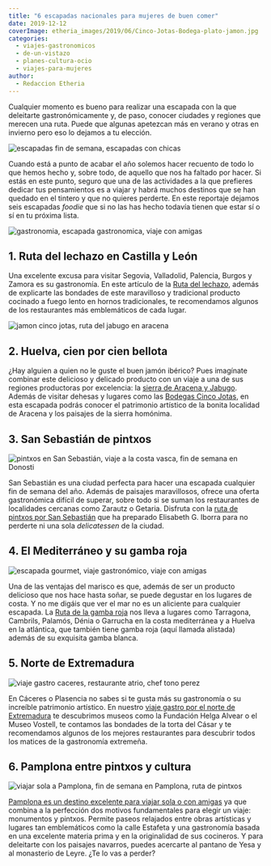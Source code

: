 ```yaml
---
title: "6 escapadas nacionales para mujeres de buen comer"
date: 2019-12-12
coverImage: etheria_images/2019/06/Cinco-Jotas-Bodega-plato-jamon.jpg
categories: 
  - viajes-gastronomicos
  - de-un-vistazo
  - planes-cultura-ocio
  - viajes-para-mujeres
author: 
  - Redaccion Etheria
---
```


Cualquier momento es bueno para realizar una escapada con la que deleitarte 
gastronómicamente y, de paso, conocer ciudades y regiones que merecen una ruta. Puede 
que algunas apetezcan más en verano y otras en invierno pero eso lo dejamos a tu 
elección. 

![escapadas fin de semana, escapadas con chicas](etheria_images/2019/02/Viajes-amigas-1024x814.jpg)

Cuando está a punto de acabar el año solemos hacer recuento de todo lo que hemos hecho 
y, sobre todo, de aquello que nos ha faltado por hacer. Si estás en este punto, seguro 
que una de las actividades a la que prefieres dedicar tus pensamientos es a viajar y 
habrá muchos destinos que se han quedado en el tintero y que no quieres perderte. En 
este reportaje dejamos seis escapadas _foodie_ que si no las has hecho todavía tienen 
que estar sí o sí en tu próxima lista. 

![gastronomia, escapada gastronomica, viaje con amigas](etheria_images/2019/04/Lechazo-Azofra.jpg "Lechazo asado de © Casa Azofra.")

## 1\. Ruta del lechazo en Castilla y León

Una excelente excusa para visitar Segovia, Valladolid, Palencia, Burgos y Zamora es su 
gastronomía. En este artículo de la [Ruta del 
lechazo](https://etheriamagazine.com/2019/04/25/viajar-con-amigas-ruta-del-lechazo-mejores-asadores-castilla-y-leon/), 
además de explicarte las bondades de este maravilloso y tradicional producto cocinado a 
fuego lento en hornos tradicionales, te recomendamos algunos de los restaurantes más 
emblemáticos de cada lugar. 

![jamon cinco jotas, ruta del jabugo en aracena](etheria_images/2019/06/viaje-huelva-aracena-Cinco-Jotas-Bodega.jpg "© Jamón Cinco Jotas.")

## 2\. Huelva, cien por cien bellota

¿Hay alguien a quien no le guste el buen jamón ibérico? Pues imagínate combinar este 
delicioso y delicado producto con un viaje a una de sus regiones productoras por 
excelencia: la [sierra de Aracena y 
Jabugo](https://etheriamagazine.com/2019/06/27/viaje-amigas-huelva-ruta-jamon-jabugo-aracena/). 
Además de visitar dehesas y lugares como las [Bodegas Cinco 
Jotas](https://www.cincojotas.es/visitas-bodega-cinco-jotas), en esta escapada podrás 
conocer el patrimonio artístico de la bonita localidad de Aracena y los paisajes de la 
sierra homónima. 

## 3\. San Sebastián de pintxos

![pintxos en San Sebastián, viaje a la costa vasca, fin de semana en Donosti](etheria_images/2019/10/San-Sebastian-ambiente-Gros-900x600.jpg "Ambiente en el barrio de Gros. © DSST")

San Sebastián es una ciudad perfecta para hacer una escapada cualquier fin de semana del 
año. Además de paisajes maravillosos, ofrece una oferta gastronómica difícil de superar, 
sobre todo si se suman los restaurantes de localidades cercanas como Zarautz o Getaria. 
Disfruta con la [ruta de pintxos por San 
Sebastián](https://etheriamagazine.com/2019/11/08/de-pintxos-por-san-sebastian-y-la-costa-de-guipuzcoa-escapada-con-amigas/) 
que ha preparado Elisabeth G. Iborra para no perderte ni una sola _delicatessen_ de la 
ciudad. 

## 4\. El Mediterráneo y su gamba roja

![escapada gourmet, viaje gastronómico, viaje con amigas](etheria_images/2019/06/Gamba-roja-Palamos.jpg "Gamba roja de Palamós. ©Foto Óscar Oliu. Museu de la Pesca")

Una de las ventajas del marisco es que, además de ser un producto delicioso que nos hace 
hasta soñar, se puede degustar en los lugares de costa. Y no me digáis que ver el mar no 
es un aliciente para cualquier escapada. La [Ruta de la gamba 
roja](https://etheriamagazine.com/2019/07/02/mejores-restaurantes-gamba-roja-blanca-palamos-cambrils-valencia-almeria-huelva/) 
nos lleva a lugares como Tarragona, Cambrils, Palamós, Dénia o Garrucha en la costa 
mediterránea y a Huelva en la atlántica, que también tiene gamba roja (aquí llamada 
alistada) además de su exquisita gamba blanca. 

## 5\. Norte de Extremadura

![viaje gastro caceres, restaurante atrio, chef tono perez](etheria_images/2019/09/viaje-caceres-restaurante-atrio-900x563.jpg "Restaurante Atrio (Cáceres) y su chef, Toño Pérez, con el plato Binomio del Casar. © P.Grifol")

En Cáceres o Plasencia no sabes si te gusta más su gastronomía o su increíble patrimonio 
artístico. En nuestro [viaje gastro por el norte de 
Extremadura](https://etheriamagazine.com/2019/10/02/donde-comer-que-ver-hacer-viaje-norte-de-extremadura/) 
te descubrimos museos como la Fundación Helga Alvear o el Museo Vostell, te contamos las 
bondades de la torta del Cásar y te recomendamos algunos de los mejores restaurantes 
para descubrir todos los matices de la gastronomía extremeña. 

## 6\. Pamplona entre pintxos y cultura

![viajar sola a Pamplona, fin de semana en Pamplona, ruta de pintxos](etheria_images/2019/11/Pamplona-Plaza-del-Castillo-900x505.jpg "Plaza del Castillo. ©Turismo Navarra")

[Pamplona es un destino excelente para viajar sola o con 
amigas](https://etheriamagazine.com/2019/11/15/que-ver-y-donde-comer-pintxos-con-amigas-en-pamplona/) 
ya que combina a la perfección dos motivos fundamentales para elegir un viaje: 
monumentos y pintxos. Permite paseos relajados entre obras artísticas y lugares tan 
emblemáticos como la calle Estafeta y una gastronomía basada en una excelente materia 
prima y en la originalidad de sus cocineros. Y para deleitarte con los paisajes 
navarros, puedes acercarte al pantano de Yesa y al monasterio de Leyre. ¿Te lo vas a 
perder?
